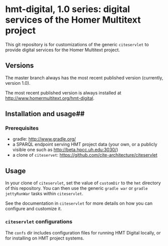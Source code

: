 # hmt-digital, 1.0  series: digital services of the Homer Multitext project

This git repository is for customizations of the generic `citeservlet` to 
provide digital services for the Homer Multitext project.   

## Versions ##

The master branch always has the most recent published version (currently, version 1.0).  

The most recent published version is always installed at <http://www.homermultitext.org/hmt-digital>.


## Installation and usage##


### Prerequisites ###

- gradle: <http://www.gradle.org/>
- a SPARQL endpoint serving HMT project data (your own, or a publicly visible one such as <http://beta.hpcc.uh.edu:3030/>)
- a clone of `citeservet`: <https://github.com/cite-architecture/citeservlet>


## Usage ##

In your clone of `citeservlet`, set the value of `customDir` to the `hmt` directory of this repository.   You can then use the generic `gradle war` or `gradle jettyRunWar` tasks within `citeservlet`.

See the documentation in `citeservlet` for more details on how you can configure and customize it.


### `citeservlet` configurations ##

The `confs` dir includes configuration files for running HMT Digital locally, or for installing on HMT project systems.
